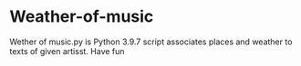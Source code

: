 # Weather-of-music
Wether of music.py is Python 3.9.7 script associates places and weather to texts of given artisst.
Have fun

